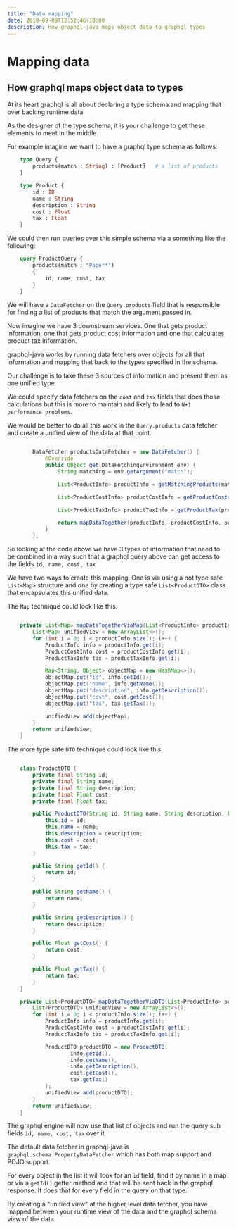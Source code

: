 ```yaml
---
title: "Data mapping"
date: 2018-09-09T12:52:46+10:00
description: How graphql-java maps object data to graphql types
---
```

# Mapping data

## How graphql maps object data to types

At its heart graphql is all about declaring a type schema and mapping that over backing runtime data.

As the designer of the type schema, it is your challenge to get these elements to meet in the middle.

For example imagine we want to have a graphql type schema as follows:


```graphql
    type Query {
        products(match : String) : [Product]   # a list of products
    }

    type Product {
        id : ID
        name : String
        description : String
        cost : Float
        tax : Float
    }

```

We could then run queries over this simple schema via a something like the following:

```graphql
    query ProductQuery {
        products(match : "Paper*")
        {
            id, name, cost, tax
        }
    }

```

We will have a ``DataFetcher`` on the ``Query.products`` field that is responsible for finding a list of products that match
the argument passed in.

Now imagine we have 3 downstream services.  One that gets product information, one that gets product cost information and one that calculates
product tax information.

graphql-java works by running data fetchers over objects for all that information and mapping that back to the types specified in the schema.

Our challenge is to take these 3 sources of information and present them as one unified type.

We could specify data fetchers on the ``cost`` and ``tax`` fields that does those calculations but this is more to maintain and likely to lead to
`N+1 performance problems`.

We would be better to do all this work in the ``Query.products`` data fetcher and create a unified view of the data at that point.

```java

        DataFetcher productsDataFetcher = new DataFetcher() {
            @Override
            public Object get(DataFetchingEnvironment env) {
                String matchArg = env.getArgument("match");

                List<ProductInfo> productInfo = getMatchingProducts(matchArg);

                List<ProductCostInfo> productCostInfo = getProductCosts(productInfo);

                List<ProductTaxInfo> productTaxInfo = getProductTax(productInfo);

                return mapDataTogether(productInfo, productCostInfo, productTaxInfo);
            }
        };
```

So looking at the code above we have 3 types of information that need to be combined in a way such that a graphql query above can get access to
the fields ``id, name, cost, tax``

We have two ways to create this mapping.  One is via using a not type safe ``List<Map>`` structure and one by creating a type safe ``List<ProductDTO>`` class that
encapsulates this unified data.

The ``Map`` technique could look like this.

```java

    private List<Map> mapDataTogetherViaMap(List<ProductInfo> productInfo, List<ProductCostInfo> productCostInfo, List<ProductTaxInfo> productTaxInfo) {
        List<Map> unifiedView = new ArrayList<>();
        for (int i = 0; i < productInfo.size(); i++) {
            ProductInfo info = productInfo.get(i);
            ProductCostInfo cost = productCostInfo.get(i);
            ProductTaxInfo tax = productTaxInfo.get(i);

            Map<String, Object> objectMap = new HashMap<>();
            objectMap.put("id", info.getId());
            objectMap.put("name", info.getName());
            objectMap.put("description", info.getDescription());
            objectMap.put("cost", cost.getCost());
            objectMap.put("tax", tax.getTax());

            unifiedView.add(objectMap);
        }
        return unifiedView;
    }

```

The more type safe ``DTO`` technique could look like this.

```java

    class ProductDTO {
        private final String id;
        private final String name;
        private final String description;
        private final Float cost;
        private final Float tax;

        public ProductDTO(String id, String name, String description, Float cost, Float tax) {
            this.id = id;
            this.name = name;
            this.description = description;
            this.cost = cost;
            this.tax = tax;
        }

        public String getId() {
            return id;
        }

        public String getName() {
            return name;
        }

        public String getDescription() {
            return description;
        }

        public Float getCost() {
            return cost;
        }

        public Float getTax() {
            return tax;
        }
    }

    private List<ProductDTO> mapDataTogetherViaDTO(List<ProductInfo> productInfo, List<ProductCostInfo> productCostInfo, List<ProductTaxInfo> productTaxInfo) {
        List<ProductDTO> unifiedView = new ArrayList<>();
        for (int i = 0; i < productInfo.size(); i++) {
            ProductInfo info = productInfo.get(i);
            ProductCostInfo cost = productCostInfo.get(i);
            ProductTaxInfo tax = productTaxInfo.get(i);

            ProductDTO productDTO = new ProductDTO(
                    info.getId(),
                    info.getName(),
                    info.getDescription(),
                    cost.getCost(),
                    tax.getTax()
            );
            unifiedView.add(productDTO);
        }
        return unifiedView;
    }
```

The graphql engine will now use that list of objects and run the query sub fields ``id, name, cost, tax`` over it.

The default data fetcher in graphql-java is ``graphql.schema.PropertyDataFetcher`` which has both map support and POJO support.

For every object in the list it will look for an ``id`` field, find it by name in a map or via a `getId()` getter method and that will be sent back in the graphql
response.  It does that for every field in the query on that type.

By creating a "unified view" at the higher level data fetcher, you have mapped between your runtime view of the data and the graphql schema view of the data.


